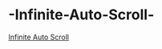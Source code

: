 # -Infinite-Auto-Scroll-
 [Infinite Auto Scroll ](https://middleclassnitin.github.io/-Infinite-Auto-Scroll-/)
